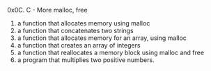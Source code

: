 0x0C. C - More malloc, free
1. a function that allocates memory using malloc
2. a function that concatenates two strings
3. a function that allocates memory for an array, using malloc
4. a function that creates an array of integers
5. a function that reallocates a memory block using malloc and free
6. a program that multiplies two positive numbers.
